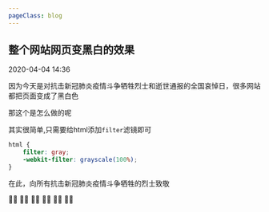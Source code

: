```yaml
---
pageClass: blog
---
```


## 整个网站网页变黑白的效果
<p class="date">2020-04-04 14:36</p>

因为今天是对抗击新冠肺炎疫情斗争牺牲烈士和逝世通报的全国哀悼日，很多网站都把页面变成了黑白色

那这个是怎么做的呢

其实很简单,只需要给html添加<code class="default">filter</code>滤镜即可

```css
html {
    filter: gray;
    -webkit-filter: grayscale(100%);
}
```

在此，向所有抗击新冠肺炎疫情斗争牺牲的烈士致敬 

👩‍⚕️ 👨‍⚕️ 👩‍🏭 👨‍🏭 👮‍♀️ 👮‍♂️

